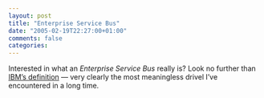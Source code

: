 ```yaml
---
layout: post
title: "Enterprise Service Bus"
date: "2005-02-19T22:27:00+01:00"
comments: false
categories: 
---
```


<p>Interested in what an <em>Enterprise Service Bus</em> really is? Look no further than <a href="http://www-306.ibm.com/software/info1/websphere/index.jsp?tab=landings/esbbenefits&#38;S_TACT=103BGW01&#38;S_CMP=campaign">IBM&#8217;s definition</a> &#8212; very clearly the most meaningless drivel I&#8217;ve encountered in a long time.</p>



